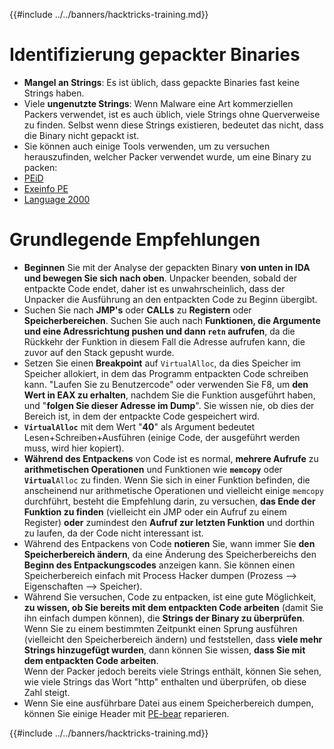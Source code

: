 {{#include ../../banners/hacktricks-training.md}}

# Identifizierung gepackter Binaries

- **Mangel an Strings**: Es ist üblich, dass gepackte Binaries fast keine Strings haben.
- Viele **ungenutzte Strings**: Wenn Malware eine Art kommerziellen Packers verwendet, ist es auch üblich, viele Strings ohne Querverweise zu finden. Selbst wenn diese Strings existieren, bedeutet das nicht, dass die Binary nicht gepackt ist.
- Sie können auch einige Tools verwenden, um zu versuchen herauszufinden, welcher Packer verwendet wurde, um eine Binary zu packen:
- [PEiD](http://www.softpedia.com/get/Programming/Packers-Crypters-Protectors/PEiD-updated.shtml)
- [Exeinfo PE](http://www.softpedia.com/get/Programming/Packers-Crypters-Protectors/ExEinfo-PE.shtml)
- [Language 2000](http://farrokhi.net/language/)

# Grundlegende Empfehlungen

- **Beginnen** Sie mit der Analyse der gepackten Binary **von unten in IDA und bewegen Sie sich nach oben**. Unpacker beenden, sobald der entpackte Code endet, daher ist es unwahrscheinlich, dass der Unpacker die Ausführung an den entpackten Code zu Beginn übergibt.
- Suchen Sie nach **JMP's** oder **CALLs** zu **Registern** oder **Speicherbereichen**. Suchen Sie auch nach **Funktionen, die Argumente und eine Adressrichtung pushen und dann `retn` aufrufen**, da die Rückkehr der Funktion in diesem Fall die Adresse aufrufen kann, die zuvor auf den Stack gepusht wurde.
- Setzen Sie einen **Breakpoint** auf `VirtualAlloc`, da dies Speicher im Speicher allokiert, in dem das Programm entpackten Code schreiben kann. "Laufen Sie zu Benutzercode" oder verwenden Sie F8, um **den Wert in EAX zu erhalten**, nachdem Sie die Funktion ausgeführt haben, und "**folgen Sie dieser Adresse im Dump**". Sie wissen nie, ob dies der Bereich ist, in dem der entpackte Code gespeichert wird.
- **`VirtualAlloc`** mit dem Wert "**40**" als Argument bedeutet Lesen+Schreiben+Ausführen (einige Code, der ausgeführt werden muss, wird hier kopiert).
- **Während des Entpackens** von Code ist es normal, **mehrere Aufrufe** zu **arithmetischen Operationen** und Funktionen wie **`memcopy`** oder **`Virtual`**`Alloc` zu finden. Wenn Sie sich in einer Funktion befinden, die anscheinend nur arithmetische Operationen und vielleicht einige `memcopy` durchführt, besteht die Empfehlung darin, zu versuchen, **das Ende der Funktion zu finden** (vielleicht ein JMP oder ein Aufruf zu einem Register) **oder** zumindest den **Aufruf zur letzten Funktion** und dorthin zu laufen, da der Code nicht interessant ist.
- Während des Entpackens von Code **notieren** Sie, wann immer Sie **den Speicherbereich ändern**, da eine Änderung des Speicherbereichs den **Beginn des Entpackungscodes** anzeigen kann. Sie können einen Speicherbereich einfach mit Process Hacker dumpen (Prozess --> Eigenschaften --> Speicher).
- Während Sie versuchen, Code zu entpacken, ist eine gute Möglichkeit, **zu wissen, ob Sie bereits mit dem entpackten Code arbeiten** (damit Sie ihn einfach dumpen können), die **Strings der Binary zu überprüfen**. Wenn Sie zu einem bestimmten Zeitpunkt einen Sprung ausführen (vielleicht den Speicherbereich ändern) und feststellen, dass **viele mehr Strings hinzugefügt wurden**, dann können Sie wissen, **dass Sie mit dem entpackten Code arbeiten**.\
Wenn der Packer jedoch bereits viele Strings enthält, können Sie sehen, wie viele Strings das Wort "http" enthalten und überprüfen, ob diese Zahl steigt.
- Wenn Sie eine ausführbare Datei aus einem Speicherbereich dumpen, können Sie einige Header mit [PE-bear](https://github.com/hasherezade/pe-bear-releases/releases) reparieren.

{{#include ../../banners/hacktricks-training.md}}
